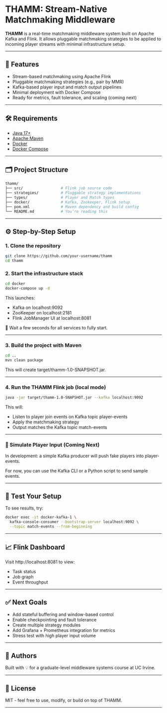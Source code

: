 # THAMM: Stream-Native Matchmaking Middleware

**THAMM** is a real-time matchmaking middleware system built on Apache Kafka and Flink. It allows pluggable matchmaking strategies to be applied to incoming player streams with minimal infrastructure setup.

---

## 🚀 Features

- Stream-based matchmaking using Apache Flink
- Pluggable matchmaking strategies (e.g., pair by MMR)
- Kafka-based player input and match output pipelines
- Minimal deployment with Docker Compose
- Ready for metrics, fault tolerance, and scaling (coming next)

---

## 🛠️ Requirements

- [Java 17+](https://adoptium.net/)
- [Apache Maven](https://maven.apache.org/)
- [Docker](https://www.docker.com/)
- [Docker Compose](https://docs.docker.com/compose/)

---

## 🗂️ Project Structure

```bash
thamm/
├── src/                 # Flink job source code
├── strategies/          # Pluggable strategy implementations
├── types/               # Player and Match types
├── docker/              # Kafka, Zookeeper, Flink setup
├── pom.xml              # Maven dependency and build config
└── README.md            # You’re reading this
```
---

## ⚙️ Step-by-Step Setup

### 1. Clone the repository

```bash
git clone https://github.com/your-username/thamm
cd thamm
```

### 2. Start the infrastructure stack

```bash
cd docker
docker-compose up -d
```

This launches:
- Kafka on localhost:9092
- ZooKeeper on localhost:2181
- Flink JobManager UI at localhost:8081

📌 Wait a few seconds for all services to fully start.

---

### 3. Build the project with Maven

```bash
cd ..
mvn clean package
```

This will create target/thamm-1.0-SNAPSHOT.jar.

---

### 4. Run the THAMM Flink job (local mode)

```bash
java -jar target/thamm-1.0-SNAPSHOT.jar --kafka localhost:9092
```

This will:
- Listen to player join events on Kafka topic player-events
- Apply the matchmaking strategy
- Output matches the Kafka topic match-events

---

### 👥 Simulate Player Input (Coming Next)

In development: a simple Kafka producer will push fake players into player-events.

For now, you can use the Kafka CLI or a Python script to send sample events.

---

## 🧪 Test Your Setup

To see results, try:
```bash
docker exec -it docker-kafka-1 \
  kafka-console-consumer --bootstrap-server localhost:9092 \
  --topic match-events --from-beginning
```

---

## 📈 Flink Dashboard

Visit http://localhost:8081 to view:
- Task status
- Job graph
- Event throughput

---

## ✅ Next Goals
- Add stateful buffering and window-based control
- Enable checkpointing and fault tolerance
- Create multiple strategy modules
- Add Grafana + Prometheus integration for metrics
- Stress test with high player input volume

---

## 🧠 Authors

Built with 💡 for a graduate-level middleware systems course at UC Irvine.

---

## 📜 License

MIT - feel free to use, modify, or build on top of THAMM.

---
